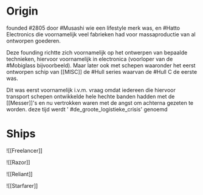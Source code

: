# Origin

founded #2805 door #Musashi wie een lifestyle merk was, en #Hatto Electronics die voornamelijk veel fabrieken had voor massaproductie van al ontworpen goederen.

Deze founding richtte zich voornamelijk op het ontwerpen van bepaalde technieken, hiervoor voornamelijk in electronica (voorloper van de #Mobiglass bijvoorbeeld). Maar later ook met schepen waaronder het eerst ontworpen schip van [[MISC]] de #Hull series waarvan de #Hull C de eerste was.

Dit was eerst voornamelijk i.v.m. vraag omdat iedereen die hiervoor transport schepen ontwikkelde hele hechte banden hadden met de [[Messer]]'s en nu vertrokken waren met de angst om achterna gezeten te worden. deze tijd werdt ' #de_groote_logistieke_crisis' genoemd

# Ships

![[Freelancer]]

![[Razor]]

![[Reliant]]

![[Starfarer]]